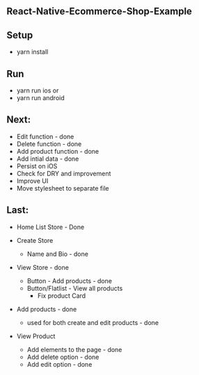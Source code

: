 ## React-Native-Ecommerce-Shop-Example


## Setup
 - yarn install

## Run
 - yarn run ios
    or
 - yarn run android

## Next:
- Edit function - done
- Delete function - done 
- Add product function - done
- Add intial data - done
- Persist on iOS 
- Check for DRY and improvement
- Improve UI
- Move stylesheet to separate file

## Last: 
- Home List Store - Done

- Create Store
    - Name and Bio - done 

- View Store - done
    - Button - Add products - done
    - Button/Flatlist - View all products
        - Fix product Card

- Add products - done
    - used for both create and edit products - done

- View Product 
    - Add elements to the page - done
    - Add delete option - done
    - Add edit option - done
